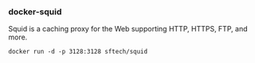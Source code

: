 ### docker-squid
Squid is a caching proxy for the Web supporting HTTP, HTTPS, FTP, and more.

    docker run -d -p 3128:3128 sftech/squid
